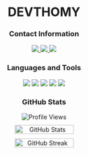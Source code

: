 <div align="center">
  <h1>DEVTHOMY</h1>
  <h3>Contact Information</h3>
  <a href="https://discord.com/users/602981895738753057" target="_blank">
    <img src="https://img.shields.io/badge/devthomy%20-111111.svg?&style=for-the-badge&logo=discord&logoColor=white">
  </a>
  <a href="https://github.com/devthomy" target="_blank">
    <img src="https://img.shields.io/badge/GitHub%20-111111.svg?&style=for-the-badge&logo=github&logoColor=white">
  </a>
  <a href="https://x.com/devthomy" target="_blank">
    <img src="https://img.shields.io/badge/@devthomy%20-111111.svg?&style=for-the-badge&logo=x&logoColor=white">
  </a>
</div>

<div align="center">
  <h3>Languages and Tools</h3>
  <img src="https://img.shields.io/badge/Next.js%20-111111.svg?&style=for-the-badge&logo=next.js&logoColor=white">
  <img src="https://img.shields.io/badge/TypeScript%20-111111.svg?&style=for-the-badge&logo=typescript&logoColor=white">
  <img src="https://img.shields.io/badge/TailwindCSS%20-111111.svg?&style=for-the-badge&logo=tailwindcss&logoColor=white">
  <img src="https://img.shields.io/badge/Figma%20-111111.svg?&style=for-the-badge&logo=figma&logoColor=white">
  <img src="https://img.shields.io/badge/Vercel%20-111111.svg?&style=for-the-badge&logo=vercel&logoColor=white">
</div>

<div align="center">
  <h3>GitHub Stats</h3>
  <div style="margin-bottom: 10px;">
    <img src="https://komarev.com/ghpvc/?username=devthomy&label=PROFILE+VIEWS&color=grey" alt="Profile Views"/>
  </div>
  <div style="display: flex; justify-content: center; gap: 10px; flex-wrap: wrap;">
    <img src="https://github-readme-stats.vercel.app/api?username=devthomy&count_private=true&hide_border=true&show_icons=true&include_all_commits=true&bg_color=0d1117&title_color=FFFFFF&text_color=9f9f9f&icon_color=FFFFFF" style="width: 45%; min-width: 300px;" alt="GitHub Stats"/>
    <img src="https://github-readme-streak-stats.herokuapp.com?user=devthomy&hide_border=true&background=0d1117&ring=FFFFFF&fire=FFFFFF&currStreakLabel=FFFFFF&sideNums=FFFFFF&dates=9f9f9f&stroke=grey&currStreakNum=FFFFFF" style="width: 45%; min-width: 300px;" alt="GitHub Streak"/>
  </div>
</div>
